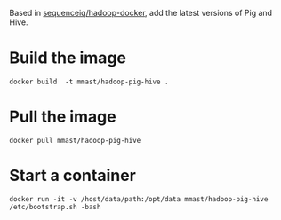 Based in [sequenceiq/hadoop-docker](https://hub.docker.com/r/sequenceiq/hadoop-docker/), add the latest versions of Pig and Hive.

Build the image
============

```
docker build  -t mmast/hadoop-pig-hive .
```

Pull the image
===========

```
docker pull mmast/hadoop-pig-hive
```

Start a container
=============

```
docker run -it -v /host/data/path:/opt/data mmast/hadoop-pig-hive /etc/bootstrap.sh -bash
```